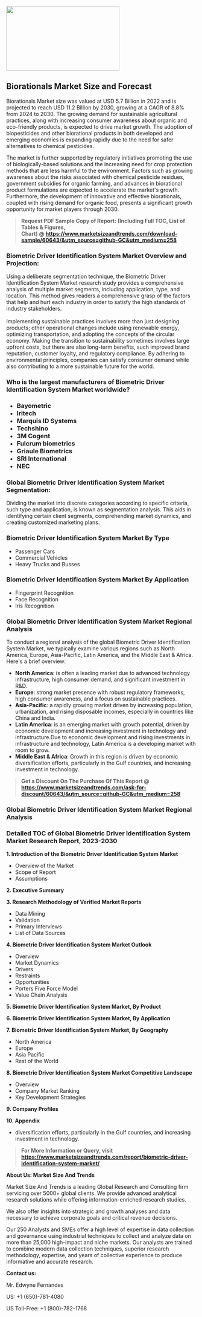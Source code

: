 <p><img class="alignnone size-medium wp-image-20088" src="https://ffe5etoiles.com/wp-content/uploads/2024/12/MST1-300x171.png" alt="" width="300" height="171" /></p><h2>Biorationals Market Size and Forecast</h2><p>Biorationals Market size was valued at USD 5.7 Billion in 2022 and is projected to reach USD 11.2 Billion by 2030, growing at a CAGR of 8.8% from 2024 to 2030. The growing demand for sustainable agricultural practices, along with increasing consumer awareness about organic and eco-friendly products, is expected to drive market growth. The adoption of biopesticides and other biorational products in both developed and emerging economies is expanding rapidly due to the need for safer alternatives to chemical pesticides.</p><p>The market is further supported by regulatory initiatives promoting the use of biologically-based solutions and the increasing need for crop protection methods that are less harmful to the environment. Factors such as growing awareness about the risks associated with chemical pesticide residues, government subsidies for organic farming, and advances in biorational product formulations are expected to accelerate the market's growth. Furthermore, the development of innovative and effective biorationals, coupled with rising demand for organic food, presents a significant growth opportunity for market players through 2030.</p></p><blockquote id="" class=""><strong>Request PDF Sample Copy of Report: (Including Full TOC, List of Tables &amp; Figures, Chart)&nbsp;@&nbsp;<strong><a href="https://www.marketsizeandtrends.com/download-sample/60643/&utm_source=github-GC&utm_medium=258" target="_blank">https://www.marketsizeandtrends.com/download-sample/60643/&utm_source=github-GC&utm_medium=258</a></strong></strong></blockquote><h3 id="" class="">Biometric Driver Identification System Market&nbsp;Overview and Projection:</h3><p id="" class="">Using a deliberate segmentation technique, the Biometric Driver Identification System Market research study provides a comprehensive analysis of multiple market segments, including application, type, and location. This method gives readers a comprehensive grasp of the factors that help and hurt each industry in order to satisfy the high standards of industry stakeholders. <br /> <br />Implementing sustainable practices involves more than just designing products; other operational changes include using renewable energy, optimizing transportation, and adopting the concepts of the circular economy. Making the transition to sustainability sometimes involves large upfront costs, but there are also long-term benefits, such improved brand reputation, customer loyalty, and regulatory compliance. By adhering to environmental principles, companies can satisfy consumer demand while also contributing to a more sustainable future for the world.</p><h3 id="" class="">Who is the largest manufacturers of&nbsp;Biometric Driver Identification System Market worldwide?</h3><h3 class=""><p><ul><li>Bayometric </li><li> Iritech </li><li> Marquis ID Systems </li><li> Techshino </li><li> 3M Cogent </li><li> Fulcrum biometrics </li><li> Griaule Biometrics </li><li> SRI International </li><li> NEC</li></ul></p></h3><h3 id="" class="">Global&nbsp;Biometric Driver Identification System Market Segmentation:</h3><p id="" class="">Dividing the market into discrete categories according to specific criteria, such type and application, is known as segmentation analysis. This aids in identifying certain client segments, comprehending market dynamics, and creating customized marketing plans.</p><h3 id="" class="">Biometric Driver Identification System Market&nbsp;By Type</h3><p><p><ul><li>Passenger Cars</li><li> Commercial Vehicles</li><li> Heavy Trucks and Busses</p></li></ul></p></p><h3 id="" class="">Biometric Driver Identification System Market&nbsp;By Application</h3><p class=""><p><ul><li>Fingerprint Recognition</li><li> Face Recognition</li><li> Iris Recognition</li></ul></p></p><h3 id="" class="">Global Biometric Driver Identification System Market Regional Analysis</h3><p id="" class="">To conduct a regional analysis of the global Biometric Driver Identification System Market, we typically examine various regions such as North America, Europe, Asia-Pacific, Latin America, and the Middle East &amp; Africa. Here's a brief overview:</p><ul><li><strong>North America</strong>: is often a leading market due to advanced technology infrastructure, high consumer demand, and significant investment in R&amp;D.</li><li><strong>Europe</strong>: strong market presence with robust regulatory frameworks, high consumer awareness, and a focus on sustainable practices.</li><li><strong>Asia-Pacific</strong>: a rapidly growing market driven by increasing population, urbanization, and rising disposable incomes, especially in countries like China and India.</li><li><strong>Latin America</strong>: is an emerging market with growth potential, driven by economic development and increasing investment in technology and infrastructure.Due to economic development and rising investments in infrastructure and technology, Latin America is a developing market with room to grow.</li><li><strong>Middle East &amp; Africa</strong>: Growth in this region is driven by economic diversification efforts, particularly in the Gulf countries, and increasing investment in technology.</li></ul><blockquote id="" class=""><strong>Get a Discount On The Purchase Of This Report @ <strong><a href="https://www.marketsizeandtrends.com/ask-for-discount/60643/&utm_source=github-GC&utm_medium=258" target="_blank">https://www.marketsizeandtrends.com/ask-for-discount/60643/&utm_source=github-GC&utm_medium=258</a></strong></strong></blockquote><h3 id="" class="">Global Biometric Driver Identification System Market Regional Analysis</h3><h3 id="" class="">Detailed TOC of Global Biometric Driver Identification System Market Research Report, 2023-2030</h3><p id="" class=""><strong>1. Introduction of the Biometric Driver Identification System Market</strong></p><ul><li>Overview of the Market</li><li>Scope of Report</li><li>Assumptions</li></ul><p id="" class=""><strong>2. Executive Summary</strong></p><p id="" class=""><strong>3. Research Methodology of Verified Market Reports</strong></p><ul><li>Data Mining</li><li>Validation</li><li>Primary Interviews</li><li>List of Data Sources</li></ul><p id="" class=""><strong>4. Biometric Driver Identification System Market Outlook</strong></p><ul><li>Overview</li><li>Market Dynamics</li><li>Drivers</li><li>Restraints</li><li>Opportunities</li><li>Porters Five Force Model</li><li>Value Chain Analysis</li></ul><p id="" class=""><strong>5. Biometric Driver Identification System Market, By Product</strong></p><p id="" class=""><strong>6. Biometric Driver Identification System Market, By Application</strong></p><p id="" class=""><strong>7. Biometric Driver Identification System Market, By Geography</strong></p><ul><li>North America</li><li>Europe</li><li>Asia Pacific</li><li>Rest of the World</li></ul><p id="" class=""><strong>8. Biometric Driver Identification System Market Competitive Landscape</strong></p><ul><li>Overview</li><li>Company Market Ranking</li><li>Key Development Strategies</li></ul><p id="" class=""><strong>9. Company Profiles</strong></p><p id="" class=""><strong>10. Appendix</strong></p><ul><li>diversification efforts, particularly in the Gulf countries, and increasing investment in technology.</li></ul><blockquote id="" class=""><strong>For More Information or Query, visit <strong><strong><a href="https://www.marketsizeandtrends.com/report/biometric-driver-identification-system-market/" target="_blank">https://www.marketsizeandtrends.com/report/biometric-driver-identification-system-market/</a></strong></strong></strong></blockquote><p id="" class=""><strong>About Us: Market Size And Trends</strong></p><p id="" class="">Market Size And Trends is a leading Global Research and Consulting firm servicing over 5000+ global clients. We provide advanced analytical research solutions while offering information-enriched research studies.</p><p id="" class="">We also offer insights into strategic and growth analyses and data necessary to achieve corporate goals and critical revenue decisions.</p><p id="" class="">Our 250 Analysts and SMEs offer a high level of expertise in data collection and governance using industrial techniques to collect and analyze data on more than 25,000 high-impact and niche markets. Our analysts are trained to combine modern data collection techniques, superior research methodology, expertise, and years of collective experience to produce informative and accurate research.</p><p id="" class=""><strong>Contact us:</strong></p><p id="" class="">Mr. Edwyne Fernandes</p><p id="" class="">US: +1 (650)-781-4080</p><p id="" class="">US Toll-Free: +1 (800)-782-1768</p>
